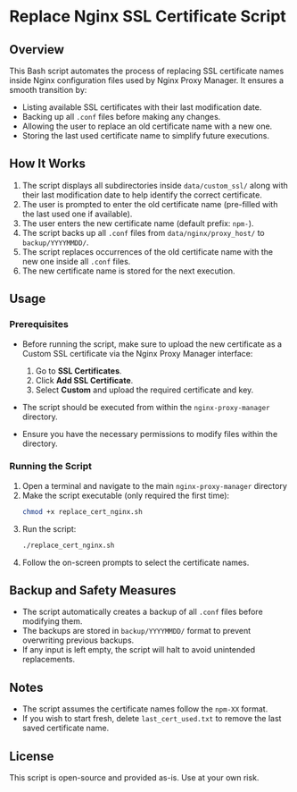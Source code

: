 # Replace Nginx SSL Certificate Script

## Overview

This Bash script automates the process of replacing SSL certificate names inside Nginx configuration files used by Nginx Proxy Manager. It ensures a smooth transition by:

- Listing available SSL certificates with their last modification date.
- Backing up all `.conf` files before making any changes.
- Allowing the user to replace an old certificate name with a new one.
- Storing the last used certificate name to simplify future executions.

## How It Works

1. The script displays all subdirectories inside `data/custom_ssl/` along with their last modification date to help identify the correct certificate.
2. The user is prompted to enter the old certificate name (pre-filled with the last used one if available).
3. The user enters the new certificate name (default prefix: `npm-`).
4. The script backs up all `.conf` files from `data/nginx/proxy_host/` to `backup/YYYYMMDD/`.
5. The script replaces occurrences of the old certificate name with the new one inside all `.conf` files.
6. The new certificate name is stored for the next execution.

## Usage

### Prerequisites

- Before running the script, make sure to upload the new certificate as a Custom SSL certificate via the Nginx Proxy Manager interface:
  1. Go to **SSL Certificates**.
  2. Click **Add SSL Certificate**.
  3. Select **Custom** and upload the required certificate and key.

- The script should be executed from within the `nginx-proxy-manager` directory.
- Ensure you have the necessary permissions to modify files within the directory.

### Running the Script

1. Open a terminal and navigate to the main `nginx-proxy-manager` directory
2. Make the script executable (only required the first time):
   ```sh
   chmod +x replace_cert_nginx.sh
   ```
3. Run the script:
   ```sh
   ./replace_cert_nginx.sh
   ```
4. Follow the on-screen prompts to select the certificate names.

## Backup and Safety Measures

- The script automatically creates a backup of all `.conf` files before modifying them.
- The backups are stored in `backup/YYYYMMDD/` format to prevent overwriting previous backups.
- If any input is left empty, the script will halt to avoid unintended replacements.

## Notes

- The script assumes the certificate names follow the `npm-XX` format.
- If you wish to start fresh, delete `last_cert_used.txt` to remove the last saved certificate name.

## License

This script is open-source and provided as-is. Use at your own risk.

